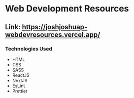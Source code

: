 # Web Development Resources
## Link: <a href="https://joshjoshuap-webdevresources.vercel.app/"> https://joshjoshuap-webdevresources.vercel.app/ </a>

### Technologies Used
- HTML
- CSS
- SASS
- ReactJS
- NextJS
- EsLint
- Prettier

